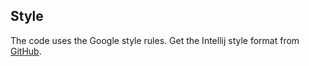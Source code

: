 ## Style

The code uses the Google style rules. Get the Intellij style format from 
[GitHub](https://raw.githubusercontent.com/google/styleguide/gh-pages/intellij-java-google-style.xml).